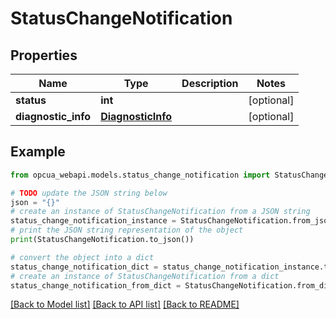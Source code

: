 # StatusChangeNotification


## Properties

Name | Type | Description | Notes
------------ | ------------- | ------------- | -------------
**status** | **int** |  | [optional] 
**diagnostic_info** | [**DiagnosticInfo**](DiagnosticInfo.md) |  | [optional] 

## Example

```python
from opcua_webapi.models.status_change_notification import StatusChangeNotification

# TODO update the JSON string below
json = "{}"
# create an instance of StatusChangeNotification from a JSON string
status_change_notification_instance = StatusChangeNotification.from_json(json)
# print the JSON string representation of the object
print(StatusChangeNotification.to_json())

# convert the object into a dict
status_change_notification_dict = status_change_notification_instance.to_dict()
# create an instance of StatusChangeNotification from a dict
status_change_notification_from_dict = StatusChangeNotification.from_dict(status_change_notification_dict)
```
[[Back to Model list]](../README.md#documentation-for-models) [[Back to API list]](../README.md#documentation-for-api-endpoints) [[Back to README]](../README.md)


